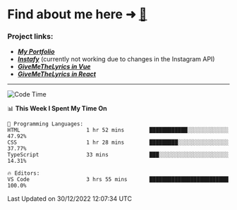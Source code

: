 # Find about me here ➜ [🧑](https://pauabella.dev)

### Project links:
- ***[My Portfolio](https://pauabella.dev)***
- ***[Instafy](https://instafy.me)*** (currently not working due to changes in the Instagram API)
- ***[GiveMeTheLyrics in Vue](https://lyrics.pauabella.dev)***
- ***[GiveMeTheLyrics in React](https://pauabella.dev/GiveMeTheLyrics)***

---
<!--START_SECTION:waka-->
![Code Time](http://img.shields.io/badge/Code%20Time-1%2C758%20hrs%2021%20mins-blue)

📊 **This Week I Spent My Time On** 

```text
💬 Programming Languages: 
HTML                     1 hr 52 mins        ████████████░░░░░░░░░░░░░   47.92% 
CSS                      1 hr 28 mins        █████████░░░░░░░░░░░░░░░░   37.77% 
TypeScript               33 mins             ███░░░░░░░░░░░░░░░░░░░░░░   14.31%

🔥 Editors: 
VS Code                  3 hrs 55 mins       █████████████████████████   100.0%

```


 Last Updated on 30/12/2022 12:07:34 UTC
<!--END_SECTION:waka-->
